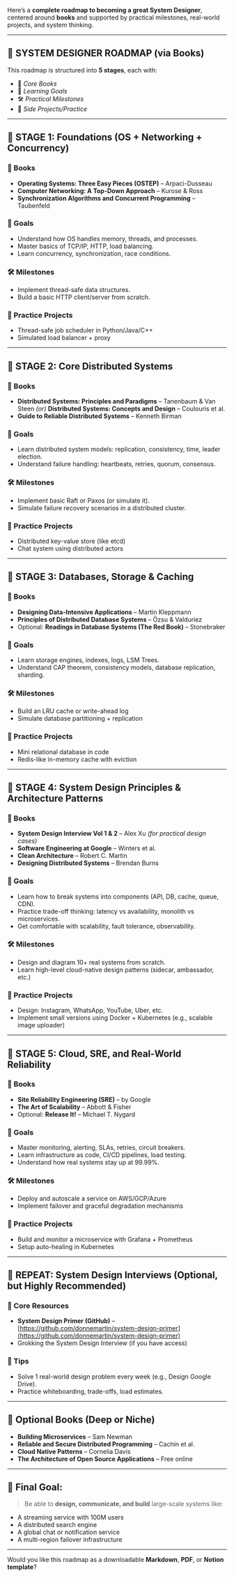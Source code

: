 Here’s a **complete roadmap to becoming a great System Designer**, centered around **books** and supported by practical milestones, real-world projects, and system thinking.

---

## 🧭 SYSTEM DESIGNER ROADMAP (via Books)

This roadmap is structured into **5 stages**, each with:

* 📘 *Core Books*
* 🎯 *Learning Goals*
* 🛠️ *Practical Milestones*
* 🧪 *Side Projects/Practice*

---

## 📍 STAGE 1: **Foundations (OS + Networking + Concurrency)**

### 📘 Books

* **Operating Systems: Three Easy Pieces (OSTEP)** – Arpaci-Dusseau
* **Computer Networking: A Top-Down Approach** – Kurose & Ross
* **Synchronization Algorithms and Concurrent Programming** – Taubenfeld

### 🎯 Goals

* Understand how OS handles memory, threads, and processes.
* Master basics of TCP/IP, HTTP, load balancing.
* Learn concurrency, synchronization, race conditions.

### 🛠️ Milestones

* Implement thread-safe data structures.
* Build a basic HTTP client/server from scratch.

### 🧪 Practice Projects

* Thread-safe job scheduler in Python/Java/C++
* Simulated load balancer + proxy

---

## 📍 STAGE 2: **Core Distributed Systems**

### 📘 Books

* **Distributed Systems: Principles and Paradigms** – Tanenbaum & Van Steen *(or)*
  **Distributed Systems: Concepts and Design** – Coulouris et al.
* **Guide to Reliable Distributed Systems** – Kenneth Birman

### 🎯 Goals

* Learn distributed system models: replication, consistency, time, leader election.
* Understand failure handling: heartbeats, retries, quorum, consensus.

### 🛠️ Milestones

* Implement basic Raft or Paxos (or simulate it).
* Simulate failure recovery scenarios in a distributed cluster.

### 🧪 Practice Projects

* Distributed key-value store (like etcd)
* Chat system using distributed actors

---

## 📍 STAGE 3: **Databases, Storage & Caching**

### 📘 Books

* **Designing Data-Intensive Applications** – Martin Kleppmann
* **Principles of Distributed Database Systems** – Özsu & Valduriez
* Optional: **Readings in Database Systems (The Red Book)** – Stonebraker

### 🎯 Goals

* Learn storage engines, indexes, logs, LSM Trees.
* Understand CAP theorem, consistency models, database replication, sharding.

### 🛠️ Milestones

* Build an LRU cache or write-ahead log
* Simulate database partitioning + replication

### 🧪 Practice Projects

* Mini relational database in code
* Redis-like in-memory cache with eviction

---

## 📍 STAGE 4: **System Design Principles & Architecture Patterns**

### 📘 Books

* **System Design Interview Vol 1 & 2** – Alex Xu *(for practical design cases)*
* **Software Engineering at Google** – Winters et al.
* **Clean Architecture** – Robert C. Martin
* **Designing Distributed Systems** – Brendan Burns

### 🎯 Goals

* Learn how to break systems into components (API, DB, cache, queue, CDN).
* Practice trade-off thinking: latency vs availability, monolith vs microservices.
* Get comfortable with scalability, fault tolerance, observability.

### 🛠️ Milestones

* Design and diagram 10+ real systems from scratch.
* Learn high-level cloud-native design patterns (sidecar, ambassador, etc.)

### 🧪 Practice Projects

* Design: Instagram, WhatsApp, YouTube, Uber, etc.
* Implement small versions using Docker + Kubernetes (e.g., scalable image uploader)

---

## 📍 STAGE 5: **Cloud, SRE, and Real-World Reliability**

### 📘 Books

* **Site Reliability Engineering (SRE)** – by Google
* **The Art of Scalability** – Abbott & Fisher
* Optional: **Release It!** – Michael T. Nygard

### 🎯 Goals

* Master monitoring, alerting, SLAs, retries, circuit breakers.
* Learn infrastructure as code, CI/CD pipelines, load testing.
* Understand how real systems stay up at 99.99%.

### 🛠️ Milestones

* Deploy and autoscale a service on AWS/GCP/Azure
* Implement failover and graceful degradation mechanisms

### 🧪 Practice Projects

* Build and monitor a microservice with Grafana + Prometheus
* Setup auto-healing in Kubernetes

---

## 🔁 REPEAT: System Design Interviews (Optional, but Highly Recommended)

### 📘 Core Resources

* **System Design Primer (GitHub)** – [https://github.com/donnemartin/system-design-primer](https://github.com/donnemartin/system-design-primer)
* Grokking the System Design Interview (if you have access)

### 🧠 Tips

* Solve 1 real-world design problem every week (e.g., Design Google Drive).
* Practice whiteboarding, trade-offs, load estimates.

---

## 🧩 Optional Books (Deep or Niche)

* **Building Microservices** – Sam Newman
* **Reliable and Secure Distributed Programming** – Cachin et al.
* **Cloud Native Patterns** – Cornelia Davis
* **The Architecture of Open Source Applications** – Free online

---

## 🏁 Final Goal:

> Be able to **design, communicate, and build** large-scale systems like:

* A streaming service with 100M users
* A distributed search engine
* A global chat or notification service
* A multi-region failover infrastructure

---

Would you like this roadmap as a downloadable **Markdown**, **PDF**, or **Notion template**?
